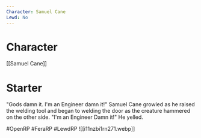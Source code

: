 ```yaml
---
Character: Samuel Cane
Lewd: No
---
```

# Character
[[Samuel Cane]]

# Starter
"Gods damn it. I'm an Engineer damn it!" Samuel Cane growled as he raised the welding tool and began to welding the door as the creature hammered on the other side. "I'm an Engineer Damn it!" He yelled.  

#OpenRP #FeraRP #LewdRP 
![[i11nzbi1rn271.webp]]